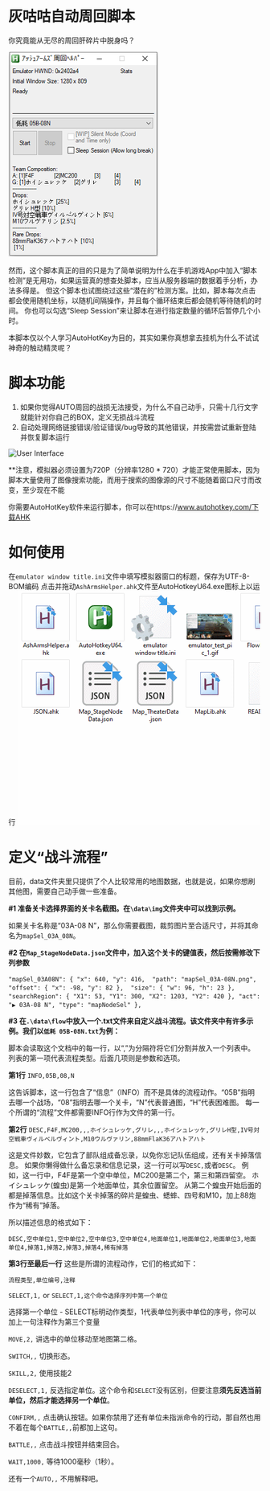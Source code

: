 # 灰咕咕自动周回脚本
你究竟能从无尽的周回肝碎片中脱身吗？

![User Interface](helper_view.png)

然而，这个脚本真正的目的只是为了简单说明为什么在手机游戏App中加入“脚本检测”是无用功，如果运营真的想查处脚本，应当从服务器端的数据着手分析，办法多得是。
但这个脚本也试图绕过这些“潜在的”检测方案。比如，脚本每次点击都会使用随机坐标，以随机间隔操作，并且每个循环结束后都会随机等待随机的时间。
你也可以勾选“Sleep Session”来让脚本在进行指定数量的循环后暂停几个小时。

本脚本仅以个人学习AutoHotKey为目的，其实如果你真想拿去挂机为什么不试试神奇的触动精灵呢？

# 脚本功能
1. 如果你觉得AUTO周回的战损无法接受，为什么不自己动手，只需十几行文字就能针对你自己的BOX，定义无损战斗流程
2. 自动处理网络链接错误/验证错误/bug导致的其他错误，并按需尝试重新登陆并恢复脚本运行

![User Interface](emulator_test_pic_1.gif)

**注意，模拟器必须设置为720P（分辨率1280 \* 720）才能正常使用脚本，因为脚本大量使用了图像搜索功能，而用于搜索的图像源的尺寸不能随着窗口尺寸而改变，至少现在不能

你需要AutoHotKey软件来运行脚本，你可以在https://www.autohotkey.com/下载AHK


# 如何使用
在`emulator window title.ini`文件中填写模拟器窗口的标题，保存为UTF-8-BOM编码
点击并拖动`AshArmsHelper.ahk`文件至AutoHotkeyU64.exe图标上以运行
![Open AHK](emulator_test_pic_2.gif)


# 定义“战斗流程”

目前，data文件夹里只提供了个人比较常用的地图数据，也就是说，如果你想刷其他图，需要自己动手做一些准备。


**#1 准备关卡选择界面的关卡名截图。在`\data\img`文件夹中可以找到示例。**

如果关卡名称是“03A-08 N”，那么你需要截图，裁剪图片至合适尺寸，并将其命名为`mapSel_03A_08N`。

**#2 在`Map_StageNodeData.json`文件中，加入这个关卡的键值表，然后按需修改下列参数**

`
"mapSel_03A08N": {
		"x": 640, "y": 416, 
		"path": "mapSel_03A-08N.png", 
		"offset": {
			"x": -98, "y": 82
		}, 
		"size": {
			"w": 96, "h": 23
		}, 
		"searchRegion": {
			"X1": 53,
			"Y1": 300,
			"X2": 1203,
			"Y2": 420
		},
		"act": "▶ 03A-08 N",
		"type": "mapNodeSel"
	},
`

**#3 在`.\data\flow`中放入一个.txt文件来自定义战斗流程。该文件夹中有许多示例。我们以`低耗 05B-08N.txt`为例：**

脚本会读取这个文档中的每一行，以“,”为分隔符将它们分割并放入一个列表中。
列表的第一项代表流程类型。后面几项则是参数和选项。

**第1行**
`INFO,05B,08,N` 

这告诉脚本，这一行包含了“信息”（INFO）而不是具体的流程动作。“05B”指明去哪一个战场，“08”指明去哪一个关卡，“N”代表普通图，“H”代表困难图。
每一个所谓的“流程”文件都需要INFO行作为文件的第一行。

**第2行** 
`DESC,F4F,MC200,,,ホイシュレッケ,グリレ,,,ホイシュレッケ,グリレH型,IV号対空戦車ヴィルベルヴィント,M10ウルヴァリン,88mmFlaK36アハトアハト`

这是文件妙数，它包含了部队组成备忘录，以免你忘记队伍组成，还有关卡掉落信息。
如果你懒得做什么备忘录和信息记录，这一行可以写`DESC,`或者`DESC`。
例如，这一行中，F4F是第一个空中单位，MC200是第二个，第三和第四留空。
ホイシュレッケ(蝗虫)是第一个地面单位，其余位置留空。
从第二个蝗虫开始后面的都是掉落信息。比如这个关卡掉落的碎片是蝗虫、蟋蟀、四号和M10，加上88炮作为“稀有”掉落。

所以描述信息的格式如下：

`DESC,空中单位1,空中单位2,空中单位3,空中单位4,地面单位1,地面单位2,地面单位3,地面单位4,掉落1,掉落2,掉落3,掉落4,稀有掉落`

**第3行至最后一行**
这些是所谓的流程动作，它们的格式如下：

`流程类型,单位编号,注释`

`SELECT,1,` or `SELECT,1,这个命令选择序列中第一个单位`

选择第一个单位 - SELECT标明动作类型，1代表单位列表中单位的序号，你可以加上一句注释作为第三个变量


`MOVE,2,`
讲选中的单位移动至地图第二格。


`SWITCH,,`
切换形态。


`SKILL,2,`
使用技能2


`DESELECT,1,`
反选指定单位。这个命令和`SELECT`没有区别，但要注意**须先反选当前单位，然后才能选择另一个单位**。


`CONFIRM,,` 
点击确认按钮。如果你禁用了还有单位未指派命令的行动，那自然也用不着在每个`BATTLE,,`前都加上这句。


`BATTLE,,`
点击战斗按钮并结束回合。


`WAIT,1000,`
等待1000毫秒（1秒）。


还有一个`AUTO,,`
不用解释吧。



